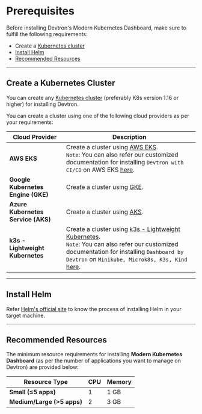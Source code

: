 # Prerequisites

Before installing Devtron's Modern Kubernetes Dashboard, make sure to fulfill the following requirements:

* Create a [Kubernetes cluster](#create-a-kubernetes-cluster)
* [Install Helm](https://helm.sh/docs/intro/install/)
* [Recommended Resources](#recommended-resources)

---

## Create a Kubernetes Cluster
 
You can create any [Kubernetes cluster](https://kubernetes.io/docs/tutorials/kubernetes-basics/create-cluster/) (preferably K8s version 1.16 or higher) for installing Devtron.

You can create a cluster using one of the following cloud providers as per your requirements:

| Cloud Provider | Description |
| --- | --- |
| **AWS EKS** | Create a cluster using [AWS EKS](https://docs.aws.amazon.com/eks/latest/userguide/getting-started-console.html). <br>`Note`: You can also refer our customized documentation for installing  `Devtron with CI/CD` on AWS EKS [here](https://github.com/devtron-labs/devtron/blob/b33a37bb608d07966c8f8b89e4f59287db873c6c/docs/setup/install/install-devtron-on-aws-eks.md).</br>  |
| **Google Kubernetes Engine (GKE)** | Create a cluster using [GKE](https://cloud.google.com/kubernetes-engine/). |
| **Azure Kubernetes Service (AKS)** | Create a cluster using [AKS](https://learn.microsoft.com/en-us/azure/aks/). | 
| **k3s - Lightweight Kubernetes** | Create a cluster using [k3s - Lightweight Kubernetes](https://devtron.ai/blog/deploy-your-applications-over-k3s-lightweight-kubernetes-in-no-time/).<br>`Note`: You can also refer our customized documentation for installing `Dashboard by Devtron` on `Minikube, Microk8s, K3s, Kind` [here](../install/Install-devtron-on-Minikube-Microk8s-K3s-Kind.md).</br> | 

---

## Install Helm

Refer [Helm's official site](https://helm.sh/docs/intro/install/) to know the process of installing Helm in your target machine.

---

## Recommended Resources

The minimum resource requirements for installing **Modern Kubernetes Dashboard** (as per the number of applications you want to manage on Devtron) are provided below:

| Resource Type              | CPU | Memory |
|----------------------------|-----|--------|
| **Small (≤5 apps)**        | 1   | 1 GB   |
| **Medium/Large (>5 apps)** | 2   | 3 GB   |

